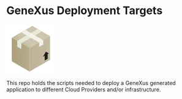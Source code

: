 # GeneXus Deployment Targets
![](/res/cardboard-box.png)

This repo holds the scripts needed to deploy a GeneXus generated application to different Cloud Providers and/or infrastructure. 
